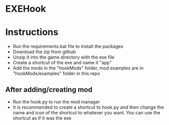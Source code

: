 # EXEHook

# Instructions

* Run the requirements.bat file to install the packages
* Download the zip from github
* Unzip it into the game directory with the exe file
* Create a shortcut of the exe and name it "app"
* Add the mods in the "hookMods" folder, mod examples are in "hookMods/examples" folder in this repo

## After adding/creating mod
* Run the hook.py to run the mod manager
* It is recommended to create a shortcut to hook.py and then change the name and icon of the shortcut to whatever you want. You can use the shortcut as if it was the exe
